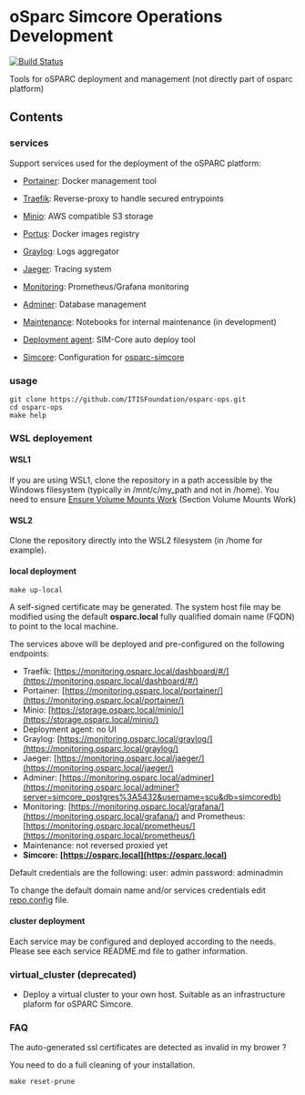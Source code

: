 # oSparc Simcore Operations Development

[![Build Status](https://travis-ci.com/ITISFoundation/osparc-ops.svg?branch=master)](https://travis-ci.com/ITISFoundation/osparc-ops)

Tools for oSPARC deployment and management (not directly part of osparc platform)

## Contents

### services

Support services used for the deployment of the oSPARC platform:

- [Portainer](services/portainer/): Docker management tool
- [Traefik](services/traefik/): Reverse-proxy to handle secured entrypoints
- [Minio](services/minio/): AWS compatible S3 storage
- [Portus](services/portus/): Docker images registry
- [Graylog](services/graylog): Logs aggregator
- [Jaeger](services/jaeger): Tracing system
- [Monitoring](services/monitoring/): Prometheus/Grafana monitoring
- [Adminer](services/adminer): Database management
- [Maintenance](services/maintenance/): Notebooks for internal maintenance (in development)
- [Deployment agent](services/deployment-agent/): SIM-Core auto deploy tool

- [Simcore](services/simcore): Configuration for [osparc-simcore](https://github.com/ITISFoundation/osparc-simcore)

### usage

```console
git clone https://github.com/ITISFoundation/osparc-ops.git
cd osparc-ops
make help
```

### WSL deployement

#### WSL1

If you are using WSL1, clone the repository in a path accessible by the Windows filesystem (typically in /mnt/c/my_path and not in /home). You need to ensure [Ensure Volume Mounts Work](https://nickjanetakis.com/blog/setting-up-docker-for-windows-and-wsl-to-work-flawlessly) (Section Volume Mounts Work)

#### WSL2

Clone the repository directly into the WSL2 filesystem (in /home for example).


#### local deployment
  ```console
  make up-local
  ```
A self-signed certificate may be generated. The system host file may be modified using the default **osparc.local** fully qualified domain name (FQDN) to point to the local machine.

The services above will be deployed and pre-configured on the following endpoints:
  - Traefik: [https://monitoring.osparc.local/dashboard/#/](https://monitoring.osparc.local/dashboard/#/)
  - Portainer: [https://monitoring.osparc.local/portainer/](https://monitoring.osparc.local/portainer/)
  - Minio: [https://storage.osparc.local/minio/](https://storage.osparc.local/minio/)
  - Deployment agent: no UI
  - Graylog: [https://monitoring.osparc.local/graylog/](https://monitoring.osparc.local/graylog/)
  - Jaeger: [https://monitoring.osparc.local/jaeger/](https://monitoring.osparc.local/jaeger/)
  - Adminer: [https://monitoring.osparc.local/adminer](https://monitoring.osparc.local/adminer?server=simcore_postgres%3A5432&username=scu&db=simcoredb)
  - Monitoring: [https://monitoring.osparc.local/grafana/](https://monitoring.osparc.local/grafana/) and Prometheus: [https://monitoring.osparc.local/prometheus/](https://monitoring.osparc.local/prometheus/)
  - Maintenance: not reversed proxied yet
  - **Simcore:** **[https://osparc.local](https://osparc.local)**

Default credentials are the following:
  user: admin
  password: adminadmin


To change the default domain name and/or services credentials edit [repo.config](repo.config) file.

#### cluster deployment

Each service may be configured and deployed according to the needs. Please see each service README.md file to gather information.

### virtual_cluster (deprecated)

- Deploy a virtual cluster to your own host.  Suitable as an infrastructure plaform for oSPARC Simcore.

### FAQ

The auto-generated ssl certificates are detected as invalid in my brower ?

You need to do a full cleaning of your installation.
```console
make reset-prune
```